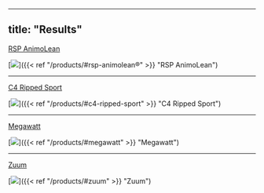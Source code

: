 
---
title: "Results"
---

<form method="get">
    <a href="/products/#rsp-animolean" class= "button">RSP AnimoLean</a>
</form>

[![](/images/aminolean.jpg)]({{< ref "/products/#rsp-animolean®" >}} "RSP AnimoLean")

---

<form method="get">
    <a href="/products/#c4-ripped-sport" class= "button">C4 Ripped Sport</a>
</form>

[![](/images/c4rip.jpg)]({{< ref "/products/#c4-ripped-sport" >}} "C4 Ripped Sport")

---

<form method="get">
    <a href="/products/#megawatt" class= "button">Megawatt</a>
</form>

[![](/images/megawatt.jpg)]({{< ref "/products/#megawatt" >}} "Megawatt")

---

<form method="get">
    <a href="/products/#zuum" class= "button">Zuum</a>
</form>

[![](/images/zuum.jpg)]({{< ref "/products/#zuum" >}} "Zuum")

